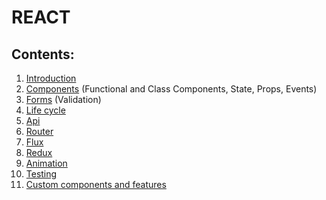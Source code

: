 # REACT

## Contents:

1. [Introduction](./introduction.md)
2. [Components](./components.md) (Functional and Class Components, State, Props, Events)
3. [Forms](./forms.md) (Validation)
4. [Life cycle](./life_cycle.md)
5. [Api](./api.md)
6. [Router](./router.md)
7. [Flux](./flux.md)
8. [Redux](./redux.md)
9. [Animation](./animation.md)
10. [Testing](./testing.md)
11. [Custom components and features](./features)
